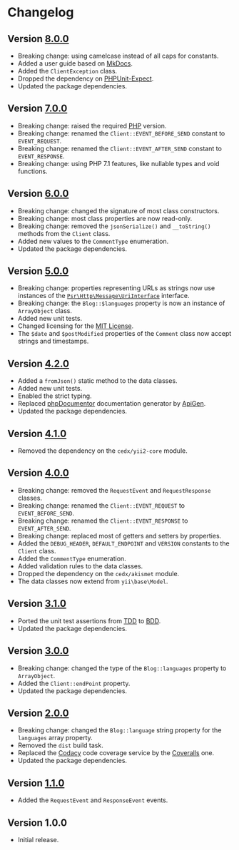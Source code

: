 # Changelog

## Version [8.0.0](https://github.com/cedx/yii2-akismet/compare/v7.0.0...v8.0.0)
- Breaking change: using camelcase instead of all caps for constants.
- Added a user guide based on [MkDocs](http://www.mkdocs.org).
- Added the `ClientException` class.
- Dropped the dependency on [PHPUnit-Expect](https://dev.belin.io/phpunit-expect).
- Updated the package dependencies.

## Version [7.0.0](https://github.com/cedx/yii2-akismet/compare/v6.0.0...v7.0.0)
- Breaking change: raised the required [PHP](https://secure.php.net) version.
- Breaking change: renamed the `Client::EVENT_BEFORE_SEND` constant to `EVENT_REQUEST`.
- Breaking change: renamed the `Client::EVENT_AFTER_SEND` constant to `EVENT_RESPONSE`.
- Breaking change: using PHP 7.1 features, like nullable types and void functions.

## Version [6.0.0](https://github.com/cedx/yii2-akismet/compare/v5.0.0...v6.0.0)
- Breaking change: changed the signature of most class constructors.
- Breaking change: most class properties are now read-only.
- Breaking change: removed the `jsonSerialize()` and `__toString()` methods from the `Client` class.
- Added new values to the `CommentType` enumeration.
- Updated the package dependencies.

## Version [5.0.0](https://github.com/cedx/yii2-akismet/compare/v4.2.0...v5.0.0)
- Breaking change: properties representing URLs as strings now use instances of the [`Psr\Http\Message\UriInterface`](http://www.php-fig.org/psr/psr-7/#35-psrhttpmessageuriinterface) interface.
- Breaking change: the `Blog::$languages` property is now an instance of `ArrayObject` class.
- Added new unit tests.
- Changed licensing for the [MIT License](https://opensource.org/licenses/MIT).
- The `$date` and `$postModified` properties of the `Comment` class now accept strings and timestamps.

## Version [4.2.0](https://github.com/cedx/yii2-akismet/compare/v4.1.0...v4.2.0)
- Added a `fromJson()` static method to the data classes.
- Added new unit tests.
- Enabled the strict typing.
- Replaced [phpDocumentor](https://www.phpdoc.org) documentation generator by [ApiGen](https://github.com/ApiGen/ApiGen).
- Updated the package dependencies.

## Version [4.1.0](https://github.com/cedx/yii2-akismet/compare/v4.0.0...v4.1.0)
- Removed the dependency on the `cedx/yii2-core` module.

## Version [4.0.0](https://github.com/cedx/yii2-akismet/compare/v3.1.0...v4.0.0)
- Breaking change: removed the `RequestEvent` and `RequestResponse` classes.
- Breaking change: renamed the `Client::EVENT_REQUEST` to `EVENT_BEFORE_SEND`.
- Breaking change: renamed the `Client::EVENT_RESPONSE` to `EVENT_AFTER_SEND`.
- Breaking change: replaced most of getters and setters by properties.
- Added the `DEBUG_HEADER`, `DEFAULT_ENDPOINT` and `VERSION` constants to the `Client` class.
- Added the `CommentType` enumeration.
- Added validation rules to the data classes.
- Dropped the dependency on the `cedx/akismet` module.
- The data classes now extend from `yii\base\Model`.

## Version [3.1.0](https://github.com/cedx/yii2-akismet/compare/v3.0.0...v3.1.0)
- Ported the unit test assertions from [TDD](https://en.wikipedia.org/wiki/Test-driven_development) to [BDD](https://en.wikipedia.org/wiki/Behavior-driven_development).
- Updated the package dependencies.

## Version [3.0.0](https://github.com/cedx/yii2-akismet/compare/v2.0.0...v3.0.0)
- Breaking change: changed the type of the `Blog::languages` property to `ArrayObject`.
- Added the `Client::endPoint` property.
- Updated the package dependencies.

## Version [2.0.0](https://github.com/cedx/yii2-akismet/compare/v1.1.0...v2.0.0)
- Breaking change: changed the `Blog::language` string property for the `languages` array property.
- Removed the `dist` build task.
- Replaced the [Codacy](https://www.codacy.com) code coverage service by the [Coveralls](https://coveralls.io) one.
- Updated the package dependencies.

## Version [1.1.0](https://github.com/cedx/yii2-akismet/compare/v1.0.0...v1.1.0)
- Added the `RequestEvent` and `ResponseEvent` events.

## Version 1.0.0
- Initial release.
